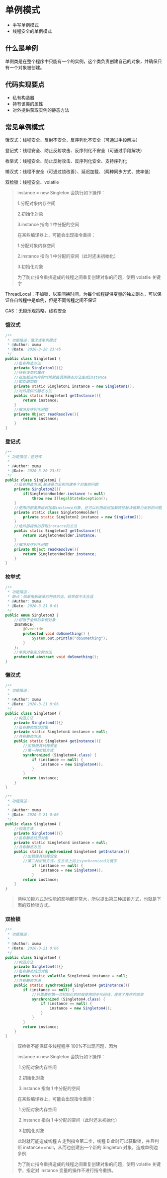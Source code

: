 # 单例模式

-   手写单例模式
-   线程安全的单例模式

## 什么是单例

单例类是在整个程序中只能有一个的实例，这个类负责创建自己的对象，并确保只有一个对象被创建。

## 代码实现要点

-   私有构造器
-   持有该类的属性
-   对外提供获取实例的静态方法

## 常见单例模式

饿汉式：线程安全、反射不安全、反序列化不安全（可通过手段解决）

登记式：线程安全、防止反射攻击、反序列化不安全（可通过手段解决）

枚举式：线程安全、防止反射攻击、反序列化安全、支持序列化

懒汉式：线程不安全（可通过锁改善）、延迟加载、（两种同步方式、效率低）

双检锁：线程安全、volatile

> instance = new Singleton 会执行如下操作：
>
> 1.分配对象内存空间
>
> 2.初始化对象
>
> 3.instance 指向 1 中分配的空间
>
> 在某些编译器上，可能会出现指令重排：
>
> 1.分配对象内存空间
>
> 2.instance 指向 1 中分配的空间（此时还未初始化）
>
> 3.初始化对象
>
> 为了防止指令重排造成的线程之间重复创建对象的问题，使用 volatile 关键字

ThreadLocal：不加锁，以空间换时间，为每个线程提供变量的独立副本，可以保证各自线程中是单例，但是不同线程之间不保证

CAS：无锁乐观策略，线程安全

### 饿汉式

```java
/**
 * 功能描述：饿汉式单例模式
 * @Author: xumu
 * @Date: 2020-3-20 23:45
 */
public class Singleton1 {
    //私有构造方法
    private Singleton1(){}
    //持有该类的属性
    //在加载进内存的时候就会调用静态方法生成instance
    //即立即加载
    private static Singleton1 instance = new Singleton1();
    //对外提供的静态方法
    public static Singleton1 getInstance(){
        return instance;
    }
    //解决反序列化问题
    private Object readResolve(){
        return instance;
    }
}
```

### 登记式

```java
/**
 * 功能描述：登记式
 *
 * @Author: xumu
 * @Date: 2020-3-20 23:51
 */
public class Singleton2 {
    //私有构造方法,解决暴力反射创建多个对象的问题
    private Singleton2(){
        if(SingletonHoolder.instance != null)
            throw new IllegalStateException();
    }
    //使用内部类来延迟加载instance对象，还可以利用延迟加载特性解决被暴力反射的问题
    private static class SingletonHoolder{
        private static Singleton2 instance = new Singleton2();
    }
    //给外部提供的获取instance的方法
    public static Singleton2 getInstance(){
        return SingletonHoolder.instance;
    }
    //解决反序列化问题
    private Object readResolve(){
        return SingletonHoolder.instance;
    }
}
```

### 枚举式

```java
/**
 * 功能描述：
 * 缺点：如果用到继承的特性的话，枚举就不太合适
 * @Author: xumu
 * @Date: 2020-3-21 0:01
 */
public enum Singleton3 {
    //相当于全局的单例对象
    INSTANCE{
        @Override
        protected void doSomething() {
            System.out.println("doSomething");
        }
    };
    //单例对象定义的方法
    protected abstract void doSomething();
}
```

### 懒汉式

```java
/**
 * 功能描述：
 *
 * @Author: xumu
 * @Date: 2020-3-21 0:06
 */
public class Singleton4 {
    //构造方法
    private Singleton4(){}
    //私有静态成员对象
    private static Singleton4 instance = null;
    //共有静态方法
    public static Singleton4 getInstance(){
        //加锁使其线程安全
        //第一种加锁方式
        synchronized (Singleton4.class) {
            if (instance == null) {
                instance = new Singleton4();
            }
        }
        return instance;
    }
}
```

```java
/**
 * 功能描述：
 *
 * @Author: xumu
 * @Date: 2020-3-21 0:06
 */
public class Singleton4 {
    //构造方法
    private Singleton4(){}
    //私有静态成员对象
    private static Singleton4 instance = null;
    //共有静态方法
    public static synchronized Singleton4 getInstance(){
        //加锁使其线程安全
        //第二种加锁方式，在方法上加上synchronized关键字
            if (instance == null) {
                instance = new Singleton4();
            }
        return instance;
    }
}
```

> 两种加锁方式对性能的影响都非常大，所以提出第三种加锁方式，也就是下面的双检锁方式。

### 双检锁

```java
/**
 * 功能描述：
 *
 * @Author: xumu
 * @Date: 2020-3-21 0:06
 */
public class Singleton4 {
    //构造方法
    private Singleton4(){}
    //私有静态成员对象
    private static volatile Singleton4 instance = null;
    //共有静态方法
    public static synchronized Singleton4 getInstance(){
        if (instance == null) {
            //只需要在第一次初始化的时候使用同步代码块，提高了程序的效率
            synchronized (Singleton4.class) {
                if (instance == null) {
                    instance = new Singleton4();
                }
            }
        }
        return instance;
    }
}
```

> 双检锁不能保证多线程程序 100%不出现问题，因为
>
> instance = new Singleton 会执行如下操作：
>
> ​ 1.分配对象内存空间
>
> ​ 2.初始化对象
>
> ​ 3.instance 指向 1 中分配的空间
>
> 在某些编译器上，可能会出现指令重排：
>
> ​ 1.分配对象内存空间
>
> ​ 2.instance 指向 1 中分配的空间（此时还未初始化）
>
> ​ 3.初始化对象
>
> 此时就可能造成线程 A 走到指令第二步，线程 B 此时可以获取锁，并且判断 instance==null，从而也创建出一个新的 Singleton 对象，造成单例边多例
>
> 为了防止指令重排造成的线程之间重复创建对象的问题，使用 volatile 关键字，指定对 instance 变量的操作不进行指令重排。
